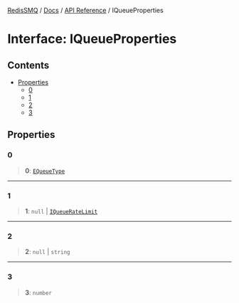 [RedisSMQ](../../../README.md) / [Docs](../../README.md) / [API Reference](../README.md) / IQueueProperties

# Interface: IQueueProperties

## Contents

- [Properties](IQueueProperties.md#properties)
  - [0](IQueueProperties.md#0)
  - [1](IQueueProperties.md#1)
  - [2](IQueueProperties.md#2)
  - [3](IQueueProperties.md#3)

## Properties

### 0

> **0**: [`EQueueType`](../enumerations/EQueueType.md)

***

### 1

> **1**: `null` | [`IQueueRateLimit`](IQueueRateLimit.md)

***

### 2

> **2**: `null` | `string`

***

### 3

> **3**: `number`

